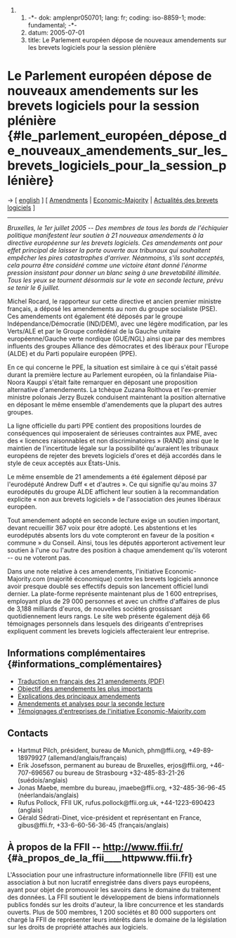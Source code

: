 1.  1.  -\*- dok: amplenpr050701; lang: fr; coding: iso-8859-1; mode:
        fundamental; -\*-
    2.  datum: 2005-07-01
    3.  title: Le Parlement européen dépose de nouveaux amendements sur
        les brevets logiciels pour la session plénière

# Le Parlement européen dépose de nouveaux amendements sur les brevets logiciels pour la session plénière {#le_parlement_européen_dépose_de_nouveaux_amendements_sur_les_brevets_logiciels_pour_la_session_plénière}

-\> \[ [ english](AmPlenPr050701En "wikilink") \] \[
[Amendments](http://www.ffii.fr/seconde-lecture "wikilink") \|
[Economic-Majority](http://www.economic-majority.com/index.fr.php "wikilink")
\| [ Actualités des brevets logiciels](SwpatcninoFr "wikilink") \]

------------------------------------------------------------------------

*Bruxelles, le 1er juillet 2005 \-- Des membres de tous les bords de
l\'échiquier politique manifestent leur soutien à 21 nouveaux
amendements à la directive européenne sur les brevets logiciels. Ces
amendements ont pour effet principal de laisser la porte ouverte aux
tribunaux qui souhaitent empêcher les pires catastrophes d\'arriver.
Néanmoins, s\'ils sont acceptés, cela pourra être considéré comme une
victoire étant donné l\'énorme pression insistant pour donner un blanc
seing à une brevetabilité illimitée. Tous les yeux se tournent désormais
sur le vote en seconde lecture, prévu se tenir le 6 juillet.*

Michel Rocard, le rapporteur sur cette directive et ancien premier
ministre français, a déposé les amendements au nom du groupe socialiste
(PSE). Ces amendements ont également été déposés par le groupe
Indépendance/Démocratie (IND/DEM), avec une légère modification, par les
Verts/ALE et par le Groupe confédéral de la Gauche unitaire
européenne/Gauche verte nordique (GUE/NGL) ainsi que par des membres
influents des groupes Alliance des démocrates et des libéraux pour
l\'Europe (ALDE) et du Parti populaire européen (PPE).

En ce qui concerne le PPE, la situation est similaire à ce qui s\'était
passé durant la première lecture au Parlement européen, où la
finlandaise Piia-Noora Kauppi s\'était faite remarquer en déposant une
proposition alternative d\'amendements. La tchèque Zuzana Roithova et
l\'ex-premier ministre polonais Jerzy Buzek conduisent maintenant la
position alternative en déposant le même ensemble d\'amendements que la
plupart des autres groupes.

La ligne officielle du parti PPE contient des propositions lourdes de
conséquences qui imposeraient de sérieuses contraintes aux PME, avec des
« licences raisonnables et non discriminatoires » (RAND) ainsi que le
maintien de l\'incertitude légale sur la possibilité qu\'auraient les
tribunaux européens de rejeter des brevets logiciels d\'ores et déjà
accordés dans le style de ceux acceptés aux États-Unis.

Le même ensemble de 21 amendements a été également déposé par
l\'eurodéputé Andrew Duff « et d\'autres ». Ce qui signifie qu\'au moins
37 eurodéputés du groupe ALDE affichent leur soutien à la recommandation
explicite « non aux brevets logiciels » de l\'association des jeunes
libéraux européen.

Tout amendement adopté en seconde lecture exige un soutien important,
devant recueillir 367 voix pour être adopté. Les abstentions et les
eurodéputés absents lors du vote compteront en faveur de la position «
commune » du Conseil. Ainsi, tous les députés apporteront activement
leur soutien à l\'une ou l\'autre des position à chaque amendement
qu\'ils voteront \-- ou ne voteront pas.

Dans une note relative à ces amendements, l\'initiative
Economic-Majority.com (majorité économique) contre les brevets logiciels
annonce avoir presque doublé ses effectifs depuis son lancement officiel
lundi dernier. La plate-forme représente maintenant plus de 1 600
entreprises, employant plus de 29 000 personnes et avec un chiffre
d\'affaires de plus de 3,188 milliards d\'euros, de nouvelles sociétés
grossissant quotidiennement leurs rangs. Le site web présente également
déjà 66 témoignages personnels dans lesquels des dirigeants
d\'entreprises expliquent comment les brevets logiciels affecteraient
leur entreprise.

## Informations complémentaires {#informations_complémentaires}

-   [Traduction en français des 21 amendements
    (PDF)](http://www.ffii.fr/IMG/pdf/compromise.fr.pdf "wikilink")
-   [Objectif des amendements les plus
    importants](http://www.ffii.fr/IMG/pdf/compromise_summary.fr.pdf "wikilink")
-   [Explications des principaux
    amendements](http://www.ffii.fr/IMG/pdf/compromise_explanations.fr.pdf "wikilink")
-   [Amendements et analyses pour la seconde
    lecture](http://www.ffii.fr/seconde-lecture "wikilink")
-   [Témoignages d\'entreprises de l\'initiative
    Economic-Majority.com](http://www.economic-majority.com/index.fr.php "wikilink")

## Contacts

-   Hartmut Pilch, président, bureau de Munich, phm\@ffii.org,
    +49-89-18979927 (allemand/anglais/français)
-   Erik Josefsson, permanent au bureau de Bruxelles, erjos\@ffii.org,
    +46-707-696567 ou bureau de Strasbourg +32-485-83-21-26
    (suédois/anglais)
-   Jonas Maebe, membre du bureau, jmaebe\@ffii.org, +32-485-36-96-45
    (néerlandais/anglais)
-   Rufus Pollock, FFII UK, rufus.pollock\@ffii.org.uk, +44-1223-690423
    (anglais)
-   Gérald Sédrati-Dinet, vice-président et représentant en France,
    gibus\@ffii.fr, +33-6-60-56-36-45 (français/anglais)

## À propos de la FFII \-- <http://www.ffii.fr/> {#à_propos_de_la_ffii____httpwww.ffii.fr}

L\'Association pour une infrastructure informationnelle libre (FFII) est
une association à but non lucratif enregistrée dans divers pays
européens, ayant pour objet de promouvoir les savoirs dans le domaine du
traitement des données. La FFII soutient le développement de biens
informationnels publics fondés sur les droits d\'auteur, la libre
concurrence et les standards ouverts. Plus de 500 membres, 1 200
sociétés et 80 000 supporters ont chargé la FFII de représenter leurs
intérêts dans le domaine de la législation sur les droits de propriété
attachés aux logiciels.
